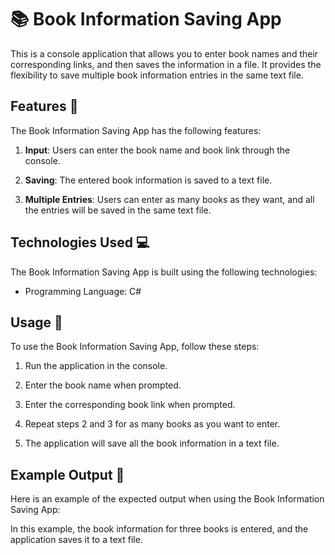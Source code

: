 # 📚 Book Information Saving App

This is a console application that allows you to enter book names and their corresponding links, and then saves the information in a file. It provides the flexibility to save multiple book information entries in the same text file.

## Features 🌟

The Book Information Saving App has the following features:

1. **Input**: Users can enter the book name and book link through the console.

2. **Saving**: The entered book information is saved to a text file.

3. **Multiple Entries**: Users can enter as many books as they want, and all the entries will be saved in the same text file.

## Technologies Used 💻

The Book Information Saving App is built using the following technologies:

- Programming Language:  C#

## Usage 🚀

To use the Book Information Saving App, follow these steps:

1. Run the application in the console.

2. Enter the book name when prompted.

3. Enter the corresponding book link when prompted.

4. Repeat steps 2 and 3 for as many books as you want to enter.

5. The application will save all the book information in a text file.

## Example Output 📝

Here is an example of the expected output when using the Book Information Saving App:

In this example, the book information for three books is entered, and the application saves it to a text file.




